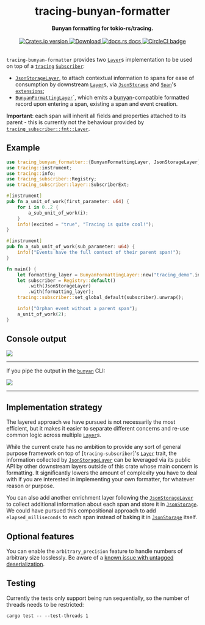 <h1 align="center">tracing-bunyan-formatter</h1>
<div align="center">
 <strong>
   Bunyan formatting for tokio-rs/tracing.
 </strong>
</div>

<br />

<div align="center">
  <!-- Crates version -->
  <a href="https://crates.io/crates/tracing-bunyan-formatter">
    <img src="https://img.shields.io/crates/v/tracing-bunyan-formatter.svg?style=flat-square"
    alt="Crates.io version" />
  </a>
  <!-- Downloads -->
  <a href="https://crates.io/crates/tracing-bunyan-formatter">
    <img src="https://img.shields.io/crates/d/tracing-bunyan-formatter.svg?style=flat-square"
      alt="Download" />
  </a>
  <!-- docs.rs docs -->
  <a href="https://docs.rs/tracing-bunyan-formatter">
    <img src="https://img.shields.io/badge/docs-latest-blue.svg?style=flat-square"
      alt="docs.rs docs" />
  </a>
  <!-- CI -->
  <a href="https://github.com/LukeMathWalker/tracing-bunyan-formatter">
    <img src="https://circleci.com/gh/LukeMathWalker/tracing-bunyan-formatter.svg?style=shield" alt="CircleCI badge" />
  </a>
</div>
<br/>

`tracing-bunyan-formatter` provides two [`Layer`]s implementation to be used on top of
a [`tracing`] [`Subscriber`]:
- [`JsonStorageLayer`], to attach contextual information to spans for ease of consumption by
  downstream [`Layer`]s, via [`JsonStorage`] and [`Span`]'s [`extensions`](https://docs.rs/tracing-subscriber/0.2.5/tracing_subscriber/registry/struct.ExtensionsMut.html);
- [`BunyanFormattingLayer`]`, which emits a [bunyan](https://github.com/trentm/node-bunyan)-compatible formatted record upon entering a span,
 existing a span and event creation.

**Important**: each span will inherit all fields and properties attached to its parent - this is
currently not the behaviour provided by [`tracing_subscriber::fmt::Layer`](https://docs.rs/tracing-subscriber/0.2.5/tracing_subscriber/fmt/struct.Layer.html).

## Example

```rust
use tracing_bunyan_formatter::{BunyanFormattingLayer, JsonStorageLayer};
use tracing::instrument;
use tracing::info;
use tracing_subscriber::Registry;
use tracing_subscriber::layer::SubscriberExt;

#[instrument]
pub fn a_unit_of_work(first_parameter: u64) {
    for i in 0..2 {
        a_sub_unit_of_work(i);
    }
    info!(excited = "true", "Tracing is quite cool!");
}

#[instrument]
pub fn a_sub_unit_of_work(sub_parameter: u64) {
    info!("Events have the full context of their parent span!");
}

fn main() {
    let formatting_layer = BunyanFormattingLayer::new("tracing_demo".into(), std::io::stdout);
    let subscriber = Registry::default()
        .with(JsonStorageLayer)
        .with(formatting_layer);
    tracing::subscriber::set_global_default(subscriber).unwrap();

    info!("Orphan event without a parent span");
    a_unit_of_work(2);
}
```

## Console output

<div>
<img src="https://raw.githubusercontent.com/LukeMathWalker/tracing-bunyan-formatter/master/images/ConsoleOutput.png" />
</div>
<hr/>

If you pipe the output in the [`bunyan`](https://github.com/trentm/node-bunyan) CLI:
<div>
<img src="https://raw.githubusercontent.com/LukeMathWalker/tracing-bunyan-formatter/master/images/ConsoleBunyanOutput.png" />
</div>
<hr/>


## Implementation strategy

The layered approach we have pursued is not necessarily the most efficient,
but it makes it easier to separate different concerns and re-use common logic across multiple [`Layer`]s.

While the current crate has no ambition to provide any sort of general purpose framework on top of
[`tracing-subscriber`]'s [`Layer`] trait, the information collected by [`JsonStorageLayer`] can be leveraged via
its public API by other downstream layers outside of this crate whose main concern is formatting.
It significantly lowers the amount of complexity you have to deal with if you are interested
in implementing your own formatter, for whatever reason or purpose.

You can also add another enrichment layer following the [`JsonStorageLayer`] to collect
additional information about each span and store it in [`JsonStorage`].
We could have pursued this compositional approach to add `elapsed_milliseconds` to each span
instead of baking it in [`JsonStorage`] itself.

## Optional features

You can enable the `arbitrary_precision` feature to handle numbers of arbitrary size losslessly. Be aware of a [known issue with untagged deserialization](https://github.com/LukeMathWalker/tracing-bunyan-formatter/issues/4).

## Testing

Currently the tests only support being run sequentially, so the number of threads needs to be restricted:

`cargo test -- --test-threads 1`

[`Layer`]: https://docs.rs/tracing-subscriber/0.2.5/tracing_subscriber/layer/trait.Layer.html
[`JsonStorageLayer`]: https://docs.rs/tracing-bunyan-formatter/0.1.6/tracing_bunyan_formatter/struct.JsonStorageLayer.html
[`JsonStorage`]: https://docs.rs/tracing-bunyan-formatter/0.1.6/tracing_bunyan_formatter/struct.JsonStorage.html
[`BunyanFormattingLayer`]: https://docs.rs/tracing-bunyan-formatter/0.1.6/tracing_bunyan_formatter/struct.BunyanFormattingLayer.html
[`Span`]: https://docs.rs/tracing/0.1.13/tracing/struct.Span.html
[`Subscriber`]: https://docs.rs/tracing-core/0.1.10/tracing_core/subscriber/trait.Subscriber.html
[`tracing`]: https://docs.rs/tracing
[`tracing`]: https://docs.rs/tracing-subscriber

